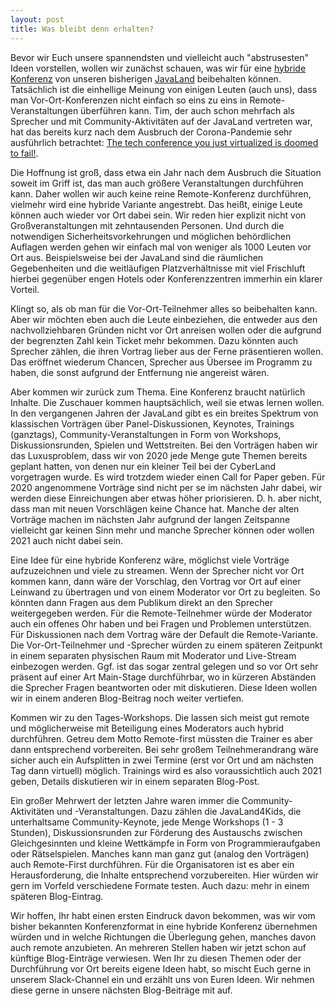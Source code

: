 ```yaml
---
layout: post
title: Was bleibt denn erhalten?
---
```


Bevor wir Euch unsere spannendsten und vielleicht auch "abstrusesten" Ideen vorstellen, wollen wir zunächst schauen, was wir für eine [hybride Konferenz](/2020/06/24/die-planungen-beginnen/) von unseren bisherigen [JavaLand](https://www.javaland.eu/de/javaland-2019/) beibehalten können. Tatsächlich ist die einhellige Meinung von einigen Leuten (auch uns), dass man Vor-Ort-Konferenzen nicht einfach so eins zu eins in Remote-Veranstaltungen überführen kann. Tim, der auch schon mehrfach als Sprecher und mit Community-Aktivitäten auf der JavaLand vertreten war, hat das bereits kurz nach dem Ausbruch der Corona-Pandemie sehr ausführlich betrachtet: [The tech conference you just virtualized is doomed to fail!](https://www.timbourguignon.fr/online-tech-conferences-are-doomed-to-fail/).

Die Hoffnung ist groß, dass etwa ein Jahr nach dem Ausbruch die Situation soweit im Griff ist, das man auch größere Veranstaltungen durchführen kann. Daher wollen wir auch  keine reine Remote-Konferenz durchführen, vielmehr wird eine hybride Variante angestrebt. Das heißt, einige Leute können auch wieder vor Ort dabei sein. Wir reden hier explizit nicht von Großveranstaltungen mit zehntausenden Personen. Und durch die notwendigen Sicherheitsvorkehrungen und möglichen behördlichen Auflagen werden gehen wir einfach mal von weniger als 1000 Leuten vor Ort aus. Beispielsweise bei der JavaLand sind die räumlichen Gegebenheiten und die weitläufigen Platzverhältnisse mit viel Frischluft hierbei gegenüber engen Hotels oder Konferenzzentren immerhin ein klarer Vorteil.

Klingt so, als ob man für die Vor-Ort-Teilnehmer alles so beibehalten kann. Aber wir möchten eben auch die Leute einbeziehen, die entweder aus den nachvollziehbaren Gründen nicht vor Ort anreisen wollen oder die aufgrund der begrenzten Zahl kein Ticket mehr bekommen. Dazu könnten auch Sprecher zählen, die ihren Vortrag lieber aus der Ferne präsentieren wollen. Das eröffnet wiederum Chancen, Sprecher aus Übersee im Programm zu haben, die sonst aufgrund der Entfernung nie angereist wären.

Aber kommen wir zurück zum Thema. Eine Konferenz braucht natürlich Inhalte. Die Zuschauer kommen hauptsächlich, weil sie etwas lernen wollen. In den vergangenen Jahren der JavaLand gibt es ein breites Spektrum von klassischen Vorträgen über Panel-Diskussionen, Keynotes, Trainings (ganztags), Community-Veranstaltungen in Form von Workshops, Diskussionsrunden, Spielen und Wettstreiten. Bei den Vorträgen haben wir das Luxusproblem, dass wir von 2020 jede Menge gute Themen bereits geplant hatten, von denen nur ein kleiner Teil bei der CyberLand vorgetragen wurde. Es wird trotzdem wieder einen Call for Paper geben. Für 2020 angenommene Vorträge sind nicht per se im nächsten Jahr dabei, wir werden diese Einreichungen aber etwas höher priorisieren. D. h. aber nicht, dass man mit neuen Vorschlägen keine Chance hat. Manche der alten Vorträge machen im nächsten Jahr aufgrund der langen Zeitspanne vielleicht gar keinen Sinn mehr und manche Sprecher können oder wollen 2021 auch nicht dabei sein.

Eine Idee für eine hybride Konferenz wäre, möglichst viele Vorträge aufzuzeichnen und viele zu streamen. Wenn der Sprecher nicht vor Ort kommen kann, dann wäre der Vorschlag, den Vortrag vor Ort auf einer Leinwand zu übertragen und von einem Moderator vor Ort zu begleiten. So könnten dann Fragen aus dem Publikum direkt an den Sprecher weitergegeben werden. Für die Remote-Teilnehmer würde der Moderator auch ein offenes Ohr haben und bei Fragen und Problemen unterstützen. Für Diskussionen nach dem Vortrag wäre der Default die Remote-Variante. Die Vor-Ort-Teilnehmer und -Sprecher würden zu einem späteren Zeitpunkt in einem separaten physischen Raum mit Moderator und Live-Stream einbezogen werden. Ggf. ist das sogar zentral gelegen und so vor Ort sehr präsent auf einer Art Main-Stage durchführbar, wo in kürzeren Abständen die Sprecher Fragen beantworten oder mit diskutieren. Diese Ideen wollen wir in einem anderen Blog-Beitrag noch weiter vertiefen.

Kommen wir zu den Tages-Workshops. Die lassen sich meist gut remote und möglicherweise mit Beteiligung eines Moderators auch hybrid durchführen. Getreu dem Motto Remote-first müssten die Trainer es aber dann entsprechend vorbereiten. Bei sehr großem Teilnehmerandrang wäre sicher auch ein Aufsplitten in zwei Termine (erst vor Ort und am nächsten Tag dann virtuell) möglich. Trainings wird es also voraussichtlich auch 2021 geben, Details diskutieren wir in einem separaten Blog-Post.

Ein großer Mehrwert der letzten Jahre waren immer die Community-Aktivitäten und -Veranstaltungen. Dazu zählen die JavaLand4Kids, die unterhaltsame Community-Keynote, jede Menge Workshops (1 - 3 Stunden), Diskussionsrunden zur Förderung des Austauschs zwischen Gleichgesinnten und kleine Wettkämpfe in Form von Programmieraufgaben oder Rätselspielen. Manches kann man ganz gut (analog den Vorträgen) auch Remote-First durchführen. Für die Organisatoren ist es aber ein Herausforderung, die Inhalte entsprechend vorzubereiten. Hier würden wir gern im Vorfeld verschiedene Formate testen. Auch dazu: mehr in einem späteren Blog-Eintrag.

Wir hoffen, Ihr habt einen ersten Eindruck davon bekommen, was wir vom bisher bekannten Konferenzformat in eine hybride Konferenz übernehmen würden und in welche Richtungen die Überlegung gehen, manches davon auch remote anzubieten. An mehreren Stellen haben wir jetzt schon auf künftige Blog-Einträge verwiesen. Wen Ihr zu diesen Themen oder der Durchführung vor Ort bereits eigene Ideen habt, so mischt Euch gerne in unserem Slack-Channel ein und erzählt uns von Euren Ideen. Wir nehmen diese gerne in unsere nächsten Blog-Beiträge mit auf.
